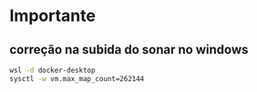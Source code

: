 # Importante

## correção na subida do sonar no windows

```bash
wsl -d docker-desktop
sysctl -w vm.max_map_count=262144
```
